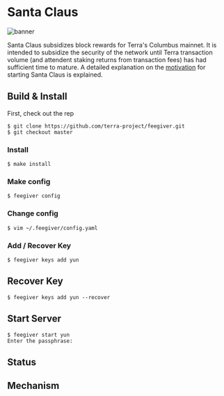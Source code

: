 # Santa Claus

![banner](docs/terra-core.png)

Santa Claus subsidizes block rewards for Terra's Columbus mainnet. It is intended to subsidize the security of the network until Terra transaction volume (and attendent staking returns from transaction fees) has had sufficient time to mature. A detailed explanation on the [motivation](./MOTIVATION.md) for starting Santa Claus is explained.

## Build & Install

First, check out the rep

```
$ git clone https://github.com/terra-project/feegiver.git
$ git checkout master
```

### Install
```
$ make install
```
### Make config
```
$ feegiver config
```
### Change config
```
$ vim ~/.feegiver/config.yaml
```

### Add / Recover Key
```
$ feegiver keys add yun        
```


## Recover Key
```
$ feegiver keys add yun --recover
```



## Start Server
```
$ feegiver start yun              
Enter the passphrase:
```


## Status



## Mechanism


